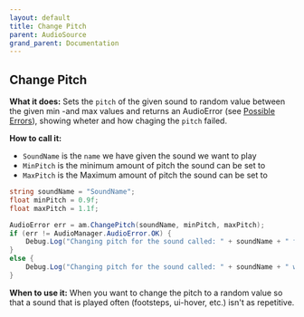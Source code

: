 ```yaml
---
layout: default
title: Change Pitch
parent: AudioSource
grand_parent: Documentation
---
```


## Change Pitch
**What it does:**
Sets the ```pitch``` of the given sound to random value between the given min -and max values and returns an AudioError (see [Possible Errors](https://mathewhdyt.github.io/Unity-Audio-Manager/docs/documentation/index/#possible-errors)), showing wheter and how chaging the ```pitch``` failed.

**How to call it:**
- ```SoundName``` is the ```name``` we have given the sound we want to play
- ```MinPitch``` is the minimum amount of pitch the sound can be set to
- ```MaxPitch``` is the Maximum amount of pitch the sound can be set to

```csharp
string soundName = "SoundName";
float minPitch = 0.9f;
float maxPitch = 1.1f;

AudioError err = am.ChangePitch(soundName, minPitch, maxPitch);
if (err != AudioManager.AudioError.OK) {
    Debug.Log("Changing pitch for the sound called: " + soundName + " failed with error id: " + err);
}
else {
    Debug.Log("Changing pitch for the sound called: " + soundName + " with the given minimum pitch being: " + minPitch.ToString("0.00") + " and the given maximum pitch being: " + maxPitch.ToString("0.00") + " succesfull");
}
```

**When to use it:**
When you want to change the pitch to a random value so that a sound that is played often (footsteps, ui-hover, etc.) isn't as repetitive.
